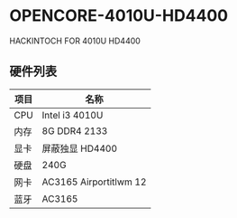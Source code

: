 # OPENCORE-4010U-HD4400
HACKINTOCH FOR 4010U HD4400

## 硬件列表

|项目|名称
|-|-
|CPU|Intel i3 4010U
|内存|8G DDR4 2133
|显卡|屏蔽独显 HD4400
|硬盘|240G
|网卡|AC3165 Airportitlwm 12
|蓝牙|AC3165
